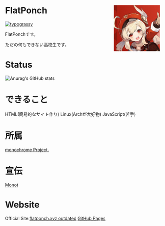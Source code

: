 # FlatPonch <img src="https://raw.githubusercontent.com/FlatPonch/FlatPonch/main/images/kleeicon3.jpg" align="right" width="150">

[![typograssy](https://typograssy.deno.dev/api?text=%20Welcome%20to%20FlatPonch's%20GitHub%20Profile!%20)](https://github.com/kawarimidoll/typograssy)

FlatPonchです。

ただの何もできない高校生です。

# Status

![Anurag's GitHub stats](https://github-readme-stats.vercel.app/api?username=flatponch&theme=dark&show_icons=true)

# できること
HTML(簡易的なサイト作り)
Linux(Archが大好物)
JavaScript(苦手)

# 所属
[monochrome Project.](https://github.com/mncrp)

# 宣伝
[Monot](https://mncrp.github.io/project/monot)

# Website
Official Site:[flatponch.xyz outdated](https://flatponch.xyz) [GitHub Pages](https://flatponch.github.io)

<!--
FlatPonchの歴史:

- 2008年1月16日 生まれる
- 3歳に机の角に右眉毛の一部を擦る　それ以来眉毛が生えてこなくなった
- 2015年にWiiUを買ってもらってスプラにはまった
- 2017年にSwitchを買ってもらって(発売した年に買ったので入手に苦戦した)スプラ2にはまった
- 何年くらいかわからないけど初めてPCを買ってもらった(DELL製)　今はたまに使ってる(最初はWindows 10が入ってたけど今はLinux)
- 2020年に中学に入学
- 2021年ぐらいに小林さんちのメイドラゴンにはまったのと新しくPCを買ってもらった　この頃からロリコンになる
- 2022年後半ぐらいにずんだもんが自分の中でだれも超えられない推しになった　あと念願のNothing phone (1)とear (stick)を買った
- 2023年3月に中学を卒業。そしてG913 TKLとG502WLを買った。リアルフォースでも良かったけど。
- 2023年3月に通信制高校に入学、現在は普通に気ままに暮らしていたりゲームしたり…

-->
